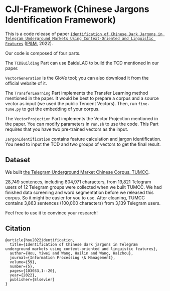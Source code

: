 # CJI-Framework (Chinese Jargons Identification Framework)

This is a code release of paper [`Identification of Chinese Dark Jargons in Telegram Underground Markets Using Context-Oriented and Linguistic Features`](https://doi.org/10.1016/j.ipm.2022.103033) ([IP&M](https://www.sciencedirect.com/journal/information-processing-and-management), 2022).

Our code is composed of four parts.

The `TCDBuilding` Part can use BaiduLAC to build the TCD mentioned in our paper.

`VectorGeneration` is the GloVe tool; you can also download it from the official website of it.

The `TransferLearning` Part implements the Transfer Learning method mentioned in the paper.
It would be best to prepare a corpus and a source vector as input (we used the public Tencent Vectors).
Then, run `fine-tune.py` to get the embedding of your corpus.

The `VectorProjection` Part implements the Vector Projection mentioned in the paper.
You can modify parameters in `run.sh` to use the code.
This Part requires that you have two pre-trained vectors as the input.

`JargonIdentification` contains feature calculation and jargon identification.
You need to input the TCD and two groups of vectors to get the final result.


## Dataset
We built [the Telegram Underground Market Chinese Corpus, TUMCC](https://github.com/m1-llie/TUMCC).

28,749 sentences, including 804,971 characters, from 19,821 Telegram users of 12 Telegram groups were collected when we built TUMCC.
We had finished data screening and word segmentation before we released this corpus.
So it might be easier for you to use.
After cleaning, TUMCC contains 3,863 sentences (100,000 characters) from 3,139 Telegram users.

Feel free to use it to convince your research!


## Citation
```
@article{hou2022identification,
  title={Identification of Chinese dark jargons in Telegram underground markets using context-oriented and linguistic features},
  author={Hou, Yiwei and Wang, Hailin and Wang, Haizhou},
  journal={Information Processing \& Management},
  volume={59},
  number={5},
  pages={103033,1--20},
  year={2022},
  publisher={Elsevier}
}
```
